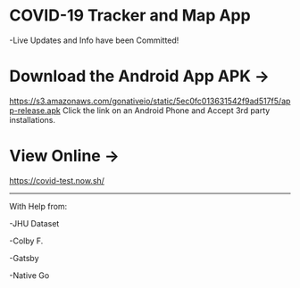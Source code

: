 # COVID-19 Tracker and Map App
-Live Updates and Info have been Committed!

# Download the Android App APK -> 
 https://s3.amazonaws.com/gonativeio/static/5ec0fc013631542f9ad517f5/app-release.apk
 Click the link on an Android Phone and Accept 3rd party installations.
 
# View Online -> 
 https://covid-test.now.sh/








----------------------------------------------

With Help from:

 -JHU Dataset
 
 -Colby F.
 
 -Gatsby
 
 -Native Go
 



